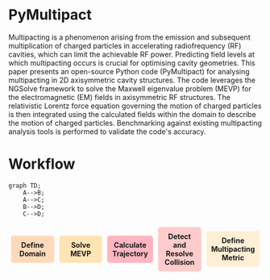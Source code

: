 # PyMultipact

Multipacting is a phenomenon arising from the emission and subsequent multiplication of charged 
particles in accelerating radiofrequency (RF) cavities, which can limit the achievable RF power. 
Predicting field levels at which multipacting occurs is crucial for optimising cavity geometries. 
This paper presents an open-source Python code (PyMultipact) for analysing multipacting 
in 2D axisymmetric cavity structures. The code leverages the NGSolve framework to solve the 
Maxwell eigenvalue problem (MEVP) for the electromagnetic (EM) fields in axisymmetric RF structures.
The relativistic Lorentz force equation governing the motion of charged particles is then integrated 
using the calculated fields within the domain to describe the motion of charged particles. 
Benchmarking against existing multipacting analysis tools is performed to validate the code's accuracy.

# Workflow


```mermaid
graph TD;
    A-->B;
    A-->C;
    B-->D;
    C-->D;
```


<div markdown="1" style="display: flex; justify-content: space-between; align-items: center; flex-wrap: wrap;">
  <div style="flex: 1; text-align: center; background-color: #FFDAB9; padding: 10px; border-radius: 5px; margin: 5px;">
    <strong>Define Domain</strong>
  </div>
  <div style="flex: 1; text-align: center; background-color: #FFE4B5; padding: 10px; border-radius: 5px; margin: 5px;">
    <strong>Solve MEVP</strong>
  </div>
  <div style="flex: 1; text-align: center; background-color: #FFB6C1; padding: 10px; border-radius: 5px; margin: 5px;">
    <strong>Calculate Trajectory</strong>
  </div>
  <div style="flex: 1; text-align: center; background-color: #FFCCCB; padding: 10px; border-radius: 5px; margin: 5px;">
    <strong>Detect and Resolve Collision</strong>
  </div>
  <div style="flex: 1; text-align: center; background-color: #FFEFD5; padding: 10px; border-radius: 5px; margin: 5px;">
    <strong>Define Multipacting Metric</strong>
  </div>
</div>